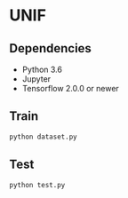 # UNIF

## Dependencies

* Python 3.6
* Jupyter
* Tensorflow 2.0.0 or newer

## Train

```python
python dataset.py
```

## Test

```py
python test.py
```

